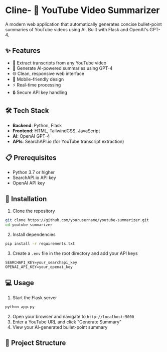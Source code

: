 # Cline- 🎥 YouTube Video Summarizer

A modern web application that automatically generates concise bullet-point summaries of YouTube videos using AI. Built with Flask and OpenAI's GPT-4.

## ✨ Features

- 🎯 Extract transcripts from any YouTube video
- 🤖 Generate AI-powered summaries using GPT-4
- 🌐 Clean, responsive web interface
- 📱 Mobile-friendly design
- ⚡ Real-time processing
- 🔒 Secure API key handling

## 🛠️ Tech Stack

- **Backend**: Python, Flask
- **Frontend**: HTML, TailwindCSS, JavaScript
- **AI**: OpenAI GPT-4
- **APIs**: SearchAPI.io (for YouTube transcript extraction)

## 📋 Prerequisites

- Python 3.7 or higher
- SearchAPI.io API key
- OpenAI API key

## 🚀 Installation

1. Clone the repository
```bash
git clone https://github.com/yourusername/youtube-summarizer.git
cd youtube-summarizer
```

2. Install dependencies
```bash
pip install -r requirements.txt
```

3. Create a `.env` file in the root directory and add your API keys
```env
SEARCHAPI_KEY=your_searchapi_key
OPENAI_API_KEY=your_openai_key
```

## 💻 Usage

1. Start the Flask server
```bash
python app.py
```

2. Open your browser and navigate to `http://localhost:5000`
3. Enter a YouTube URL and click "Generate Summary"
4. View your AI-generated bullet-point summary

## 📁 Project Structure
